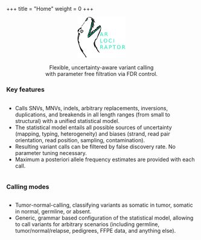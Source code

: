 +++
title = "Home"
weight = 0
+++

<div style="text-align: center;">
<img src="varlociraptor-logo.svg" style="width: 25%">

Flexible, uncertainty-aware variant calling <br/> with parameter free filtration via FDR control.
</div>

<style>
ul {
  display: inline-block;
  text-align: left;
}
h1 {
  display: none;
}
</style>

<div style="text-align: left">

### Key features


* Calls SNVs, MNVs, indels, arbitrary replacements, inversions, duplications, and breakends in all length ranges (from small to structural) with a unified statistical model.
* The statistical model entails all possible sources of uncertainty (mapping, typing, heterogeneity) and biases (strand, read pair orientation, read position, sampling, contamination).
* Resulting variant calls can be filtered by false discovery rate. No parameter tuning necessary.
* Maximum a posteriori allele frequency estimates are provided with each call.

### Calling modes

* Tumor-normal-calling, classifying variants as somatic in tumor, somatic in normal, germline, or absent.
* Generic, grammar based configuration of the statistical model, allowing to call variants for arbitrary scenarios (including germline, tumor/normal/relapse, pedigrees, FFPE data, and anything else).

</div>
